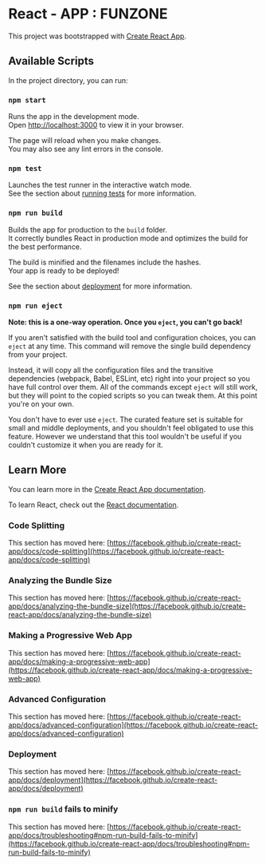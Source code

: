 # React - APP : FUNZONE

This project was bootstrapped with [Create React App](https://github.com/facebook/create-react-app).

## Available Scripts

In the project directory, you can run:

### `npm start`

Runs the app in the development mode.\
Open [http://localhost:3000](http://localhost:3000) to view it in your browser.

The page will reload when you make changes.\
You may also see any lint errors in the console.

### `npm test`

Launches the test runner in the interactive watch mode.\
See the section about [running tests](https://facebook.github.io/create-react-app/docs/running-tests) for more information.

### `npm run build`

Builds the app for production to the `build` folder.\
It correctly bundles React in production mode and optimizes the build for the best performance.

The build is minified and the filenames include the hashes.\
Your app is ready to be deployed!

See the section about [deployment](https://facebook.github.io/create-react-app/docs/deployment) for more information.

### `npm run eject`

**Note: this is a one-way operation. Once you `eject`, you can't go back!**

If you aren't satisfied with the build tool and configuration choices, you can `eject` at any time. This command will remove the single build dependency from your project.

Instead, it will copy all the configuration files and the transitive dependencies (webpack, Babel, ESLint, etc) right into your project so you have full control over them. All of the commands except `eject` will still work, but they will point to the copied scripts so you can tweak them. At this point you're on your own.

You don't have to ever use `eject`. The curated feature set is suitable for small and middle deployments, and you shouldn't feel obligated to use this feature. However we understand that this tool wouldn't be useful if you couldn't customize it when you are ready for it.

## Learn More

You can learn more in the [Create React App documentation](https://facebook.github.io/create-react-app/docs/getting-started).

To learn React, check out the [React documentation](https://reactjs.org/).

### Code Splitting

This section has moved here: [https://facebook.github.io/create-react-app/docs/code-splitting](https://facebook.github.io/create-react-app/docs/code-splitting)

### Analyzing the Bundle Size

This section has moved here: [https://facebook.github.io/create-react-app/docs/analyzing-the-bundle-size](https://facebook.github.io/create-react-app/docs/analyzing-the-bundle-size)

### Making a Progressive Web App

This section has moved here: [https://facebook.github.io/create-react-app/docs/making-a-progressive-web-app](https://facebook.github.io/create-react-app/docs/making-a-progressive-web-app)

### Advanced Configuration

This section has moved here: [https://facebook.github.io/create-react-app/docs/advanced-configuration](https://facebook.github.io/create-react-app/docs/advanced-configuration)

### Deployment

This section has moved here: [https://facebook.github.io/create-react-app/docs/deployment](https://facebook.github.io/create-react-app/docs/deployment)

### `npm run build` fails to minify

This section has moved here: [https://facebook.github.io/create-react-app/docs/troubleshooting#npm-run-build-fails-to-minify](https://facebook.github.io/create-react-app/docs/troubleshooting#npm-run-build-fails-to-minify)
